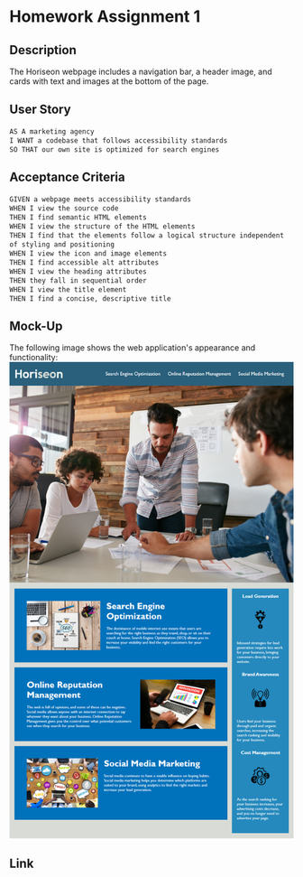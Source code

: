 # Homework Assignment 1

## Description


The Horiseon webpage includes a navigation bar, a header image, and cards with text and images at the bottom of the page.

## User Story

```
AS A marketing agency
I WANT a codebase that follows accessibility standards
SO THAT our own site is optimized for search engines
```

## Acceptance Criteria

```
GIVEN a webpage meets accessibility standards
WHEN I view the source code
THEN I find semantic HTML elements
WHEN I view the structure of the HTML elements
THEN I find that the elements follow a logical structure independent of styling and positioning
WHEN I view the icon and image elements
THEN I find accessible alt attributes
WHEN I view the heading attributes
THEN they fall in sequential order
WHEN I view the title element
THEN I find a concise, descriptive title
```

## Mock-Up

The following image shows the web application's appearance and functionality:
![alt text](https://github.com/MWells012/assignment-1/blob/main/assets/images/mock-up-homework-assignment%201%20.png?raw=true) 


## Link

